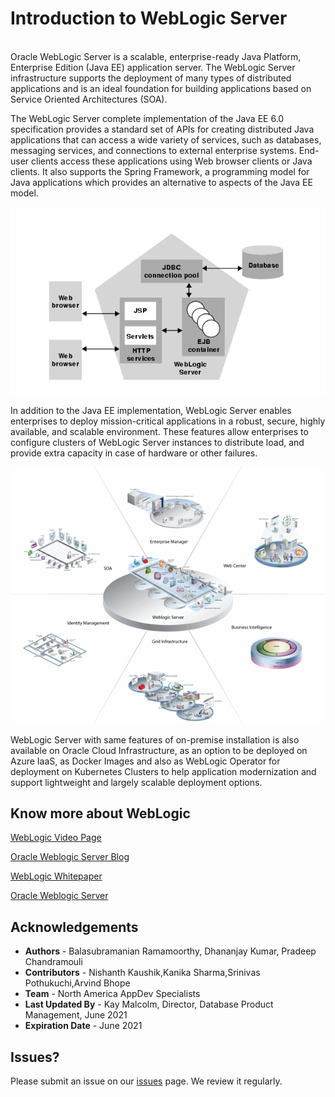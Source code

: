 # Introduction to WebLogic Server
<br>
Oracle WebLogic Server is a scalable, enterprise-ready Java Platform, Enterprise Edition (Java EE) application server. The WebLogic Server infrastructure supports the deployment of many types of distributed applications and is an ideal foundation for building applications based on Service Oriented Architectures (SOA). 

The WebLogic Server complete implementation of the Java EE 6.0 specification provides a standard set of APIs for creating distributed Java applications that can access a wide variety of services, such as databases, messaging services, and connections to external enterprise systems. End-user clients access these applications using Web browser clients or Java clients. It also supports the Spring Framework, a programming model for Java applications which provides an alternative to aspects of the Java EE model.

![](./images/introweb1.png " ") 

In addition to the Java EE implementation, WebLogic Server enables enterprises to deploy mission-critical applications in a robust, secure, highly available, and scalable environment. These features allow enterprises to configure clusters of WebLogic Server instances to distribute load, and provide extra capacity in case of hardware or other failures.

![](./images/intro-web2.png " ") 

WebLogic Server with same features of on-premise installation is also available on Oracle Cloud Infrastructure, as an option to be deployed on Azure IaaS, as Docker Images and also as WebLogic Operator for deployment on Kubernetes Clusters to help application modernization and support lightweight and largely scalable deployment options.


## Know more about WebLogic

[WebLogic Video Page](https://www.youtube.com/user/OracleWebLogic) 

[Oracle Weblogic Server Blog](https://blogs.oracle.com/weblogicserver/) 

[WebLogic Whitepaper](https://www.oracle.com/middleware/weblogic/resources.html) 

[Oracle Weblogic Server](https://www.oracle.com/middleware/weblogic/) 



## Acknowledgements

- **Authors** - Balasubramanian Ramamoorthy, Dhananjay Kumar, Pradeep Chandramouli
- **Contributors** - Nishanth Kaushik,Kanika Sharma,Srinivas Pothukuchi,Arvind Bhope
- **Team** - North America AppDev Specialists
- **Last Updated By** - Kay Malcolm, Director, Database Product Management, June 2021
- **Expiration Date** - June 2021

## Issues?
Please submit an issue on our [issues](https://github.com/oracle/learning-library/issues) page. We review it regularly.


